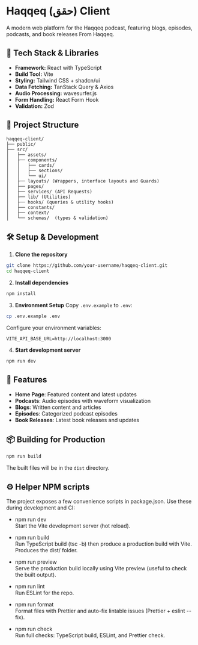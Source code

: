# Haqqeq (حقق) Client

A modern web platform for the Haqqeq podcast, featuring blogs, episodes, podcasts, and book releases From Haqqeq.

## 🚀 Tech Stack & Libraries

- **Framework:** React with TypeScript
- **Build Tool:** Vite
- **Styling:** Tailwind CSS + shadcn/ui
- **Data Fetching:** TanStack Query & Axios
- **Audio Processing:** wavesurfer.js
- **Form Handling:** React Form Hook
- **Validation:** Zod

## 📁 Project Structure

```
haqqeq-client/
├── public/
├── src/
│   ├── assets/
│   ├── components/
│   │   ├── cards/
│   │   ├── sections/
│   │   └── ui/
│   ├── layouts/ (Wrappers, interface layouts and Guards)
│   ├── pages/
│   ├── services/ (API Requests)
│   ├── lib/ (Utilities)
│   ├── hooks/ (queries & utility hooks)
│   ├── constants/
│   ├── context/
│   └── schemas/  (types & validation)
```

## 🛠️ Setup & Development

1. **Clone the repository**

```bash
git clone https://github.com/your-username/haqqeq-client.git
cd haqqeq-client
```

2. **Install dependencies**

```bash
npm install
```

3. **Environment Setup**
   Copy `.env.example` to `.env`:

```bash
cp .env.example .env
```

Configure your environment variables:

```env
VITE_API_BASE_URL=http://localhost:3000
```

4. **Start development server**

```bash
npm run dev
```

## 📑 Features

- **Home Page**: Featured content and latest updates
- **Podcasts**: Audio episodes with waveform visualization
- **Blogs**: Written content and articles
- **Episodes**: Categorized podcast episodes
- **Book Releases**: Latest book releases and updates

## 📦 Building for Production

```bash
npm run build
```

The built files will be in the `dist` directory.

## ⚙️ Helper NPM scripts

The project exposes a few convenience scripts in package.json. Use these during development and CI:

- npm run dev  
  Start the Vite development server (hot reload).

- npm run build  
  Run TypeScript build (tsc -b) then produce a production build with Vite. Produces the dist/ folder.

- npm run preview  
  Serve the production build locally using Vite preview (useful to check the built output).

- npm run lint  
  Run ESLint for the repo.

- npm run format  
  Format files with Prettier and auto-fix lintable issues (Prettier + eslint --fix).

- npm run check  
  Run full checks: TypeScript build, ESLint, and Prettier check.
